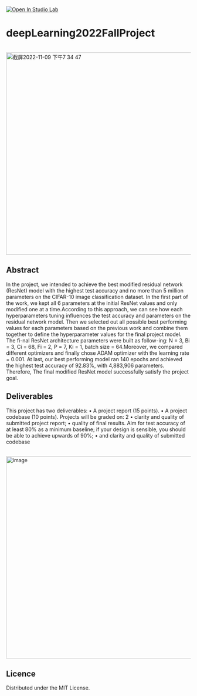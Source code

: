 <br />

[![Open In Studio Lab](https://studiolab.sagemaker.aws/studiolab.svg)](https://studiolab.sagemaker.aws/import/github/org/repo/blob/master/path/to/notebook.ipynb)

# deepLearning2022FallProject
<br />

<img width="551" alt="截屏2022-11-09 下午7 34 47" src="https://user-images.githubusercontent.com/50295329/200971617-0616eff7-c5ac-4fc5-a8f7-8a0de2050737.png">

## Abstract

In the project, we intended to achieve the best modified residual network (ResNet) model with the highest test accuracy and no more than 5 million parameters on the CIFAR-10 image classification dataset. In the first part of the work, we kept all 6 parameters at the initial ResNet values and only modified one at a time.According to this approach, we can see how each hyperparameters tuning influences the test accuracy and parameters on the residual network model. Then we selected out all possible best performing values for each parameters based on the previous work and combine them together to define the hyperparameter values for the final project model. The fi-nal ResNet architecture parameters were built as follow-ing: N = 3, Bi = 3, Ci = 68, Fi = 2, P = 7, Ki = 1, batch size = 64.Moreover, we compared different optimizers and finally chose ADAM optimizer with the learning rate = 0.001. At last, our best performing model ran 140 epochs and achieved the highest test accuracy of 92.83%, with 4,883,906 parameters. Therefore, The final modified ResNet model successfully satisfy the project goal. 

## Deliverables
This project has two deliverables:
• A project report (15 points).
• A project codebase (10 points).
Projects will be graded on:
2
• clarity and quality of submitted project report;
• quality of final results. Aim for test accuracy of at least 80% as a minimum baseline; if your
design is sensible, you should be able to achieve upwards of 90%;
• and clarity and quality of submitted codebase

<br />

<img width="551" alt="image" src="https://user-images.githubusercontent.com/50295329/203223059-c90a0090-106e-42be-9502-b2b89876dcc8.png">








## Licence
Distributed under the MIT License.


